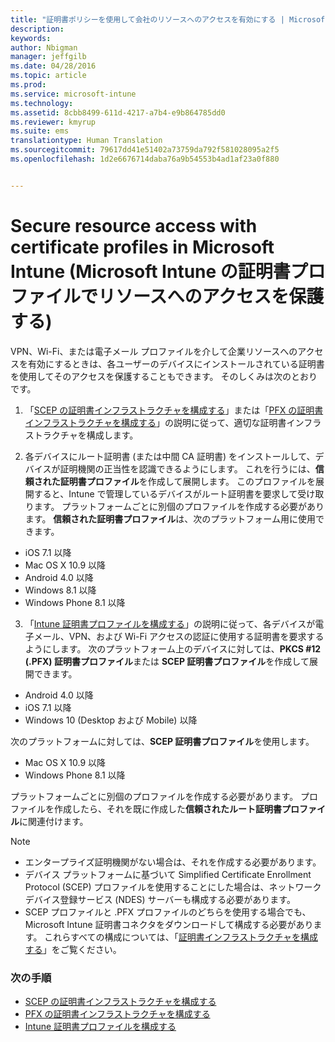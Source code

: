 ```yaml
---
title: "証明書ポリシーを使用して会社のリソースへのアクセスを有効にする | Microsoft Intune"
description: 
keywords: 
author: Nbigman
manager: jeffgilb
ms.date: 04/28/2016
ms.topic: article
ms.prod: 
ms.service: microsoft-intune
ms.technology: 
ms.assetid: 8cbb8499-611d-4217-a7b4-e9b864785dd0
ms.reviewer: kmyrup
ms.suite: ems
translationtype: Human Translation
ms.sourcegitcommit: 79617dd41e51402a73759da792f581028095a2f5
ms.openlocfilehash: 1d2e6676714daba76a9b54553b4ad1af23a0f880


---
```


# Secure resource access with certificate profiles in Microsoft Intune (Microsoft Intune の証明書プロファイルでリソースへのアクセスを保護する)
VPN、Wi-Fi、または電子メール プロファイルを介して企業リソースへのアクセスを有効にするときは、各ユーザーのデバイスにインストールされている証明書を使用してそのアクセスを保護することもできます。 そのしくみは次のとおりです。

1. 「[SCEP の証明書インフラストラクチャを構成する](configure-certificate-infrastructure-for-scep.md)」または「[PFX の証明書インフラストラクチャを構成する](configure-certificate-infrastructure-for-pfx.md)」の説明に従って、適切な証明書インフラストラクチャを構成します。

2. 各デバイスにルート証明書 (または中間 CA 証明書) をインストールして、デバイスが証明機関の正当性を認識できるようにします。 これを行うには、**信頼された証明書プロファイル**を作成して展開します。 このプロファイルを展開すると、Intune で管理しているデバイスがルート証明書を要求して受け取ります。 プラットフォームごとに別個のプロファイルを作成する必要があります。 **信頼された証明書プロファイル**は、次のプラットフォーム用に使用できます。
 -  iOS 7.1 以降
 -  Mac OS X 10.9 以降
 -  Android 4.0 以降
 -  Windows 8.1 以降
 -  Windows Phone 8.1 以降

3. 「[Intune 証明書プロファイルを構成する](configure-intune-certificate-profiles.md)」の説明に従って、各デバイスが電子メール、VPN、および Wi-Fi アクセスの認証に使用する証明書を要求するようにします。 次のプラットフォーム上のデバイスに対しては、**PKCS #12 (.PFX) 証明書プロファイル**または **SCEP 証明書プロファイル**を作成して展開できます。

-  Android 4.0 以降
-  iOS 7.1 以降
-  Windows 10 (Desktop および Mobile) 以降

次のプラットフォームに対しては、**SCEP 証明書プロファイル**を使用します。
-   Mac OS X 10.9 以降
-   Windows Phone 8.1 以降

プラットフォームごとに別個のプロファイルを作成する必要があります。 プロファイルを作成したら、それを既に作成した**信頼されたルート証明書プロファイル**に関連付けます。

> [!NOTE]           
> -    エンタープライズ証明機関がない場合は、それを作成する必要があります。
>- デバイス プラットフォームに基づいて Simplified Certificate Enrollment Protocol (SCEP) プロファイルを使用することにした場合は、ネットワーク デバイス登録サービス (NDES) サーバーも構成する必要があります。
>-  SCEP プロファイルと .PFX プロファイルのどちらを使用する場合でも、Microsoft Intune 証明書コネクタをダウンロードして構成する必要があります。
> これらすべての構成については、「[証明書インフラストラクチャを構成する](configure-certificate-infrastructure.md)」をご覧ください。

### 次の手順
- [SCEP の証明書インフラストラクチャを構成する](configure-certificate-infrastructure-for-scep.md)
- [PFX の証明書インフラストラクチャを構成する](configure-certificate-infrastructure-for-pfx.md)
- [Intune 証明書プロファイルを構成する](configure-intune-certificate-profiles.md)



<!--HONumber=Jul16_HO1-->


